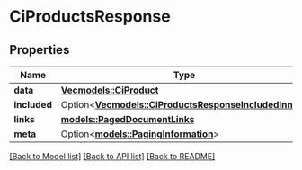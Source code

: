# CiProductsResponse

## Properties

Name | Type | Description | Notes
------------ | ------------- | ------------- | -------------
**data** | [**Vec<models::CiProduct>**](CiProduct.md) |  | 
**included** | Option<[**Vec<models::CiProductsResponseIncludedInner>**](CiProductsResponse_included_inner.md)> |  | [optional]
**links** | [**models::PagedDocumentLinks**](PagedDocumentLinks.md) |  | 
**meta** | Option<[**models::PagingInformation**](PagingInformation.md)> |  | [optional]

[[Back to Model list]](../README.md#documentation-for-models) [[Back to API list]](../README.md#documentation-for-api-endpoints) [[Back to README]](../README.md)



